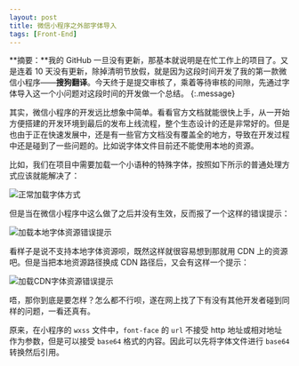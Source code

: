 ```yaml
---
layout: post
title: 微信小程序之外部字体导入
tags: [Front-End]
---
```


**摘要：**我的 GitHub 一旦没有更新，那基本就说明是在忙工作上的项目了。又是连着 10 天没有更新，除掉清明节放假，就是因为这段时间开发了我的第一款微信小程序——**搜狗翻译**。今天终于是提交审核了，乘着等待审核的间隙，先通过字体导入这一个小问题对这段时间的开发做一个总结。
{:.message}

其实，微信小程序的开发远比想象中简单。看看官方文档就能很快上手，从一开始方便搭建的开发环境到最后的发布上线流程，整个生态设计的还是非常好的。但是也由于正在快速发展中，还是有一些官方文档没有覆盖全的地方，导致在开发过程中还是碰到了一些问题的。比如说字体文件目前还不能使用本地的资源。

比如，我们在项目中需要加载一个小语种的特殊字体，按照如下所示的普通处理方式应该就能解决了：

![正常加载字体方式](/blog/assets/img/docs/WeixinApp-Font/01.png)

但是当在微信小程序中这么做了之后并没有生效，反而报了一个这样的错误提示：

![加载本地字体资源错误提示](/blog/assets/img/docs/WeixinApp-Font/02.png)

看样子是说不支持本地字体资源呗，既然这样就很容易想到那就用 CDN 上的资源吧。但是当把本地资源路径换成 CDN 路径后，又会有这样一个提示：

![加载CDN字体资源错误提示](/blog/assets/img/docs/WeixinApp-Font/03.png)

唔，那你到底是要怎样？怎么都不行呗，遂在网上找了下有没有其他开发者碰到同样的问题，一看还真有。

原来，在小程序的 `wxss` 文件中，`font-face` 的 `url` 不接受 http 地址或相对地址作为参数，但是可以接受 `base64` 格式的内容。因此可以先将字体文件进行 `base64` 转换然后引用。

